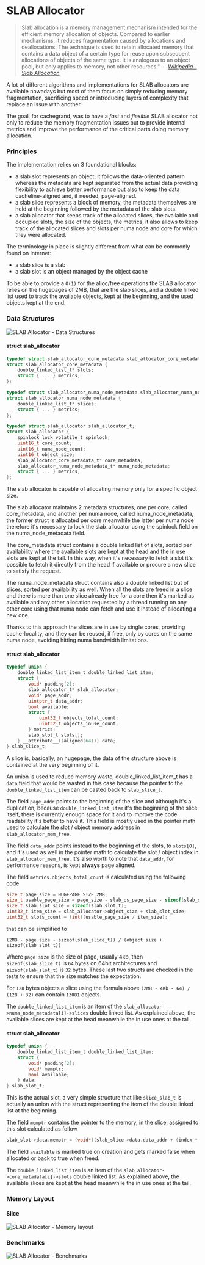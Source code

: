 SLAB Allocator
==============

> Slab allocation is a memory management mechanism intended for the efficient memory allocation of
objects. Compared to earlier mechanisms, it reduces fragmentation caused by allocations and
deallocations. The technique is used to retain allocated memory that contains a data object of a
certain type for reuse upon subsequent allocations of objects of the same type. It is analogous
to an object pool, but only applies to memory, not other resources."
> -- <cite>[Wikipedia - Slab Allocation][1]</cite>

A lot of different algorithms and implementations for SLAB allocators are available nowadays but
most of them focus on simply reducing memory fragmentation, sacrificing speed or introducing layers
of complexity that replace an issue with another.

The goal, for cachegrand, was to have a *fast* and *flexible* SLAB allocator not only to reduce
the memory fragmentation issues but to provide internal metrics and improve the performance of
the critical parts doing memory allocation. 

### Principles

The implementation relies on 3 foundational blocks:
- a slab slot represents an object, it follows the data-oriented pattern whereas the metadata
  are kept separated from the actual data providing flexibility to achieve better performance but
  also to keep the data cacheline-aligned and, if needed, page-aligned.
- a slab slice represents a block of memory, the metadata themselves are held at the beginning
  followed by the metadata of the slab slots.
- a slab allocator that keeps track of the allocated slices, the available and occupied slots, the
  size of the objects, the metrics, it also allows to keep track of the allocated slices and slots
  per numa node and core for which they were allocated.

The terminology in place is slightly different from what can be commonly found on internet:
- a slab slice is a slab
- a slab slot is an object managed by the object cache

To be able to provide a `O(1)` for the alloc/free operations the SLAB allocator relies on the
hugepages of 2MB, that are the slab slices, and a double linked list used to track the available
objects, kept at the beginning, and the used objects kept at the end.

### Data Structures

![SLAB Allocator - Data Structures](../images/slab_allocator_1.png)

#### struct slab_allocator

```c
typedef struct slab_allocator_core_metadata slab_allocator_core_metadata_t;
struct slab_allocator_core_metadata {
    double_linked_list_t* slots;
    struct { ... } metrics;
};

typedef struct slab_allocator_numa_node_metadata slab_allocator_numa_node_metadata_t;
struct slab_allocator_numa_node_metadata {
    double_linked_list_t* slices;
    struct { ... } metrics;
};

typedef struct slab_allocator slab_allocator_t;
struct slab_allocator {
    spinlock_lock_volatile_t spinlock;
    uint16_t core_count;
    uint16_t numa_node_count;
    uint16_t object_size;
    slab_allocator_core_metadata_t* core_metadata;
    slab_allocator_numa_node_metadata_t* numa_node_metadata;
    struct { ... } metrics;
};
```

The slab allocator is capable of allocating memory only for a specific object size.

The slab allocator maintains 2 metadata structures, one per core, called core_metadata, and another per numa node, called
numa_node_metadata, the former struct is allocated per core meanwhile the latter per numa node therefore it's necessary
to lock the slab_allocator using the spinlock field on the numa_node_metadata field.

The core_metadata struct contains a double linked list of slots, sorted per availability where the available slots are
kept at the head and the in use slots are kept at the tail.
In this way, when it's necessary to fetch a slot it's possible to fetch it directly from the head if available or procure
a new slice to satisfy the request.

The numa_node_metadata struct contains also a double linked list but of slices, sorted per availability as well. When
all the slots are freed in a slice and there is more than one slice already free for a core then it's marked as available
and any other allocation requested by a thread running on any other core using that numa node can fetch and use it
instead of allocating a new one.

Thanks to this approach the slices are in use by single cores, providing cache-locality, and they can be reused, if
free, only by cores on the same numa node, avoiding hitting numa bandwidth limitations.


#### struct slab_allocator

```c
typedef union {
    double_linked_list_item_t double_linked_list_item;
    struct {
        void* padding[2];
        slab_allocator_t* slab_allocator;
        void* page_addr;
        uintptr_t data_addr;
        bool available;
        struct {
            uint32_t objects_total_count;
            uint32_t objects_inuse_count;
        } metrics;
        slab_slot_t slots[];
    } __attribute__((aligned(64))) data;
} slab_slice_t;
```

A slice is, basically, an hugepage, the data of the structure above is contained at the very beginning of it.

An union is used to reduce memory waste, double_linked_list_item_t has a `data` field that would be wasted in this case
because the pointer to the `double_linked_list_item` can be casted back to `slab_slice_t`.

The field `page_addr` points to the beginning of the slice and although it's a duplication, because
`double_linked_list_item` it's the beginning of the slice itself, there is currently enough space for it and to improve
the code readability it's better to have it. This field is mostly used in the pointer math used to calculate the slot /
object memory address in `slab_allocator_mem_free`.

The field `data_addr` points instead to the beginning of the slots, to `slots[0]`, and it's used as well in the pointer
math to calculate the slot / object index in `slab_allocator_mem_free`. It's also worth to note that `data_addr`, for
performance reasons, is kept **always** page aligned.

The field `metrics.objects_total_count` is calculated using the following code
```c
size_t page_size = HUGEPAGE_SIZE_2MB;
size_t usable_page_size = page_size - slab_os_page_size - sizeof(slab_slice_t);
size_t slab_slot_size = sizeof(slab_slot_t);
uint32_t item_size = slab_allocator->object_size + slab_slot_size;
uint32_t slots_count = (int)(usable_page_size / item_size);
```

that can be simplified to
```
(2MB - page size - sizeof(slab_slice_t)) / (object size + sizeof(slab_slot_t))
```

Where `page size` is the size of page, usually 4kb, then `sizeof(slab_slice_t)` is `64` bytes on 64bit architectures and
`sizeof(slab_slot_t)` is `32` bytes. These last two structs are checked in the tests to ensure that the size matches the
expectation.

For `128` bytes objects a slice using the formula above `(2MB - 4Kb - 64) / (128 + 32)` can contain `13081` objects.

The `double_linked_list_item` is an item of the `slab_allocator->numa_node_metadata[i]->slices` double linked list. As
explained above, the available slices are kept at the head meanwhile the in use ones at the tail.

#### struct slab_allocator

```c
typedef union {
    double_linked_list_item_t double_linked_list_item;
    struct {
        void* padding[2];
        void* memptr;
        bool available;
    } data;
} slab_slot_t;
```

This is the actual slot, a very simple structure that like `slice_slab_t` is actually an union with the struct representing
the item of the double linked list at the beginning.

The field `memptr` contains the pointer to the memory, in the slice, assigned to this slot calculated as follow
```c
slab_slot->data.memptr = (void*)(slab_slice->data.data_addr + (index * slab_allocator->object_size));
```

The field `available` is marked true on creation and gets marked false when allocated or back to true when freed.

The `double_linked_list_item` is an item of the `slab_allocator->core_metadata[i]->slots` double linked list. As
explained above, the available slices are kept at the head meanwhile the in use ones at the tail.

### Memory Layout

#### Slice

![SLAB Allocator - Memory layout](../images/slab_allocator_2.png)

### Benchmarks

![SLAB Allocator - Benchmarks](../images/slab_allocator_3.png)

[1]: https://en.wikipedia.org/wiki/Slab_allocation